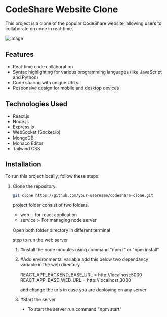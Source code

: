 
# CodeShare Website Clone

This project is a clone of the popular CodeShare website, allowing users to collaborate on code in real-time.

![image](https://github.com/chinmaya-kumar-behera/codeshare/assets/101429530/dedab3a8-dc1c-4b0f-b0a1-4367efee1eeb)


## Features

- Real-time code collaboration
- Syntax highlighting for various programming languages (like JavaScript and Python)
- Code sharing with unique URLs
- Responsive design for mobile and desktop devices

## Technologies Used

- React.js
- Node.js
- Express.js
- WebSocket (Socket.io)
- MongoDB
- Monaco Editor
- Tailwind CSS

## Installation

To run this project locally, follow these steps:

1. Clone the repository:

   ```bash
   git clone https://github.com/your-username/codeshare-clone.git

   ```

   project folder consist of two folders.

      - web      :- for react application
      - service  :- For managing node server
  
   Open both folder directory in different terminal

   step to run the web server
   1. #install the node modules using command "npm i" or "npm install"
  
   2. #Add environmental variable
      add this below two dependancy variable in the web directory
      
         REACT_APP_BACKEND_BASE_URL = http://localhost:5000
         REACT_APP_BASE_WEB_URL = http://localhost:3000

         and change the urls in case you are deploying on any server

   2. #Start the server
      - To start the server run command "npm start"
   

   
   







   

